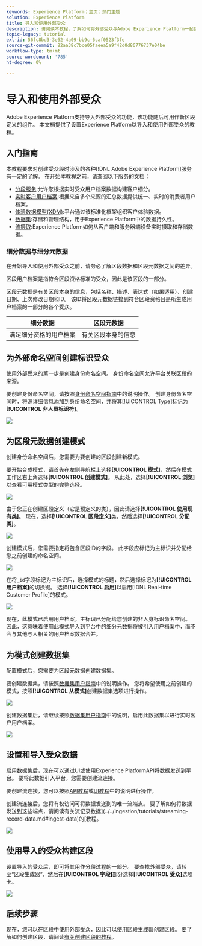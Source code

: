 ```yaml
---
keywords: Experience Platform；主页；热门主题
solution: Experience Platform
title: 导入和使用外部受众
description: 请阅读本教程，了解如何将外部受众与Adobe Experience Platform一起使用。
topic-legacy: tutorial
exl-id: 56fc8bd3-3e62-4a09-bb9c-6caf0523f3fe
source-git-commit: 82aa38c7bce05faeea5a9f42d0d86776737e04be
workflow-type: tm+mt
source-wordcount: '785'
ht-degree: 0%

---
```


# 导入和使用外部受众

Adobe Experience Platform支持导入外部受众的功能，该功能随后可用作新区段定义的组件。 本文档提供了设置Experience Platform以导入和使用外部受众的教程。

## 入门指南

本教程要求对创建受众段时涉及的各种[!DNL Adobe Experience Platform]服务有一定的了解。 在开始本教程之前，请查阅以下服务的文档：

- [分段服务](../home.md):允许您根据实时受众用户档案数据构建客户细分。
- [实时客户用户档案](../../profile/home.md):根据来自多个来源的汇总数据提供统一、实时的消费者用户档案。
- [体验数据模型(XDM)](../../xdm/home.md):平台通过该标准化框架组织客户体验数据。
- [数据集](../../catalog/datasets/overview.md):存储和管理结构，用于Experience Platform中的数据持久性。
- [流摄取](../../ingestion/streaming-ingestion/overview.md):Experience Platform如何从客户端和服务器端设备实时摄取和存储数据。

### 细分数据与细分元数据

在开始导入和使用外部受众之前，请务必了解区段数据和区段元数据之间的差异。

区段用户档案是指符合区段资格标准的受众，因此是该区段的一部分。

区段元数据是有关区段本身的信息，包括名称、描述、表达式（如果适用）、创建日期、上次修改日期和ID。 该ID将区段元数据链接到符合区段资格且是所生成用户档案的一部分的各个受众。

| 细分数据 | 区段元数据 |
| ------------ | ---------------- |
| 满足细分资格的用户档案 | 有关区段本身的信息 |

## 为外部命名空间创建标识受众

使用外部受众的第一步是创建身份命名空间。 身份命名空间允许平台关联区段的来源。

要创建身份命名空间，请按照[身份命名空间指南](../../identity-service/namespaces.md#manage-namespaces)中的说明操作。 创建身份命名空间时，将源详细信息添加到身份命名空间，并将其[!UICONTROL Type]标记为&#x200B;**[!UICONTROL 非人员标识符]**。

![](../images/tutorials/external-audiences/identity-namespace-info.png)

## 为区段元数据创建模式

创建身份命名空间后，您需要为要创建的区段创建新模式。

要开始合成模式，请首先在左侧导航栏上选择&#x200B;**[!UICONTROL 模式]**，然后在模式工作区右上角选择&#x200B;**[!UICONTROL 创建模式]**。 从此处，选择&#x200B;**[!UICONTROL 浏览]**&#x200B;以查看可用模式类型的完整选择。

![](../images/tutorials/external-audiences/create-schema-browse.png)

由于您正在创建区段定义（它是预定义的类），因此请选择&#x200B;**[!UICONTROL 使用现有类]**。 现在，选择&#x200B;**[!UICONTROL 区段定义]**&#x200B;类，然后选择&#x200B;**[!UICONTROL 分配类]**。

![](../images/tutorials/external-audiences/assign-class.png)

创建模式后，您需要指定将包含区段ID的字段。 此字段应标记为主标识并分配给您之前创建的命名空间。

![](../images/tutorials/external-audiences/mark-primary-identifier.png)

在将`_id`字段标记为主标识后，选择模式的标题，然后选择标记为&#x200B;**[!UICONTROL 用户档案]**&#x200B;的切换键。 选择&#x200B;**[!UICONTROL 启用]**&#x200B;以启用[!DNL Real-time Customer Profile]的模式。

![](../images/tutorials/external-audiences/schema-profile.png)

现在，此模式已启用用户档案，主标识已分配给您创建的非人身标识命名空间。 因此，这意味着使用此模式导入到平台中的细分元数据将被引入用户档案中，而不会与其他与人相关的用户档案数据合并。

## 为模式创建数据集

配置模式后，您需要为区段元数据创建数据集。

要创建数据集，请按照[数据集用户指南](../../catalog/datasets/user-guide.md#create)中的说明操作。 您将希望使用之前创建的模式，按照&#x200B;**[!UICONTROL 从模式]**&#x200B;创建数据集选项进行操作。

![](../images/tutorials/external-audiences/select-schema.png)

创建数据集后，请继续按照[数据集用户指南](../../catalog/datasets/user-guide.md#enable-profile)中的说明，启用此数据集以进行实时客户用户档案。

![](../images/tutorials/external-audiences/dataset-profile.png)

## 设置和导入受众数据

启用数据集后，现在可以通过UI或使用Experience PlatformAPI将数据发送到平台。 要将此数据引入平台，您需要创建流连接。

要创建流连接，您可以按照[API教程](../../sources/tutorials/api/create/streaming/http.md)或[UI教程](../../sources/tutorials/ui/create/streaming/http.md)中的说明进行操作。

创建流连接后，您将有权访问可将数据发送到的唯一流端点。 要了解如何将数据发送到这些端点，请阅读有关流记录数据](../../ingestion/tutorials/streaming-record-data.md#ingest-data)的[教程。

![](../images/tutorials/external-audiences/get-streaming-endpoint.png)

## 使用导入的受众构建区段

设置导入的受众后，即可将其用作分段过程的一部分。 要查找外部受众，请转至“区段生成器”，然后在&#x200B;**[!UICONTROL 字段]**&#x200B;部分选择&#x200B;**[!UICONTROL 受众]**&#x200B;选项卡。

![](../images/tutorials/external-audiences/external-audiences.png)

## 后续步骤

现在，您可以在区段中使用外部受众，因此可以使用区段生成器创建区段。 要了解如何创建区段，请阅读[有关创建区段的教程](./create-a-segment.md)。
